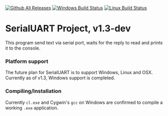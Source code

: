 [![Github All Releases](https://img.shields.io/github/downloads/DRSDavidSoft/SerialUART/total.svg?label=Downloads&style=for-the-badge)](https://github.com/DRSDavidSoft/SerialUART/releases)
[![Windows Build Status](https://img.shields.io/appveyor/ci/DRSDavidSoft/serialuart.svg?label=Windows%20build&style=for-the-badge)](https://ci.appveyor.com/project/DRSDavidSoft/serialuart)
[![Linux Build Status](https://img.shields.io/travis/DRSDavidSoft/SerialUART/master.svg?label=Linux%20build&style=for-the-badge)](https://travis-ci.org/DRSDavidSoft/SerialUART)

SerialUART Project, v1.3-dev
=============================
This program send text via serial port, waits for the reply to read and prints it to the console.

### Platform support
The future plan for SerialUART is to support Windows, Linux and OSX. Currently as of v1.3, Windows support is completed.

### Compiling/Installation
Currently `cl.exe` and Cygwin's `gcc` on Windows are confirmed to compile a working `.exe` application.
